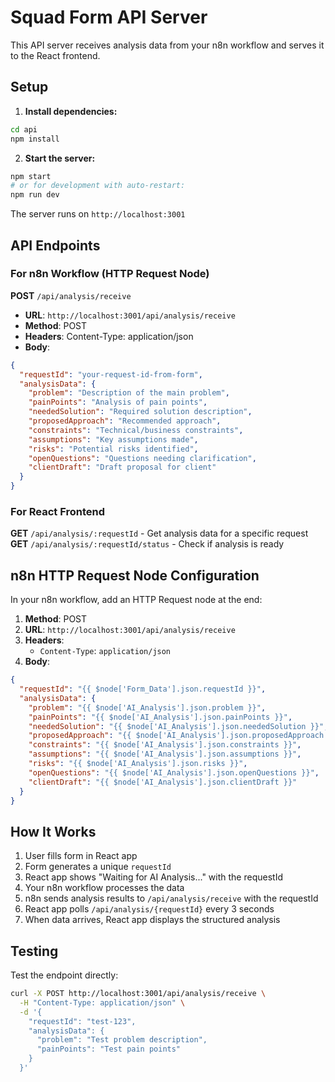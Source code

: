 # Squad Form API Server

This API server receives analysis data from your n8n workflow and serves it to the React frontend.

## Setup

1. **Install dependencies:**
```bash
cd api
npm install
```

2. **Start the server:**
```bash
npm start
# or for development with auto-restart:
npm run dev
```

The server runs on `http://localhost:3001`

## API Endpoints

### For n8n Workflow (HTTP Request Node)

**POST** `/api/analysis/receive`
- **URL**: `http://localhost:3001/api/analysis/receive`
- **Method**: POST
- **Headers**: Content-Type: application/json
- **Body**:
```json
{
  "requestId": "your-request-id-from-form",
  "analysisData": {
    "problem": "Description of the main problem",
    "painPoints": "Analysis of pain points",
    "neededSolution": "Required solution description", 
    "proposedApproach": "Recommended approach",
    "constraints": "Technical/business constraints",
    "assumptions": "Key assumptions made",
    "risks": "Potential risks identified",
    "openQuestions": "Questions needing clarification", 
    "clientDraft": "Draft proposal for client"
  }
}
```

### For React Frontend

**GET** `/api/analysis/:requestId` - Get analysis data for a specific request
**GET** `/api/analysis/:requestId/status` - Check if analysis is ready

## n8n HTTP Request Node Configuration

In your n8n workflow, add an HTTP Request node at the end:

1. **Method**: POST
2. **URL**: `http://localhost:3001/api/analysis/receive`
3. **Headers**: 
   - `Content-Type`: `application/json`
4. **Body**: 
```json
{
  "requestId": "{{ $node['Form_Data'].json.requestId }}",
  "analysisData": {
    "problem": "{{ $node['AI_Analysis'].json.problem }}",
    "painPoints": "{{ $node['AI_Analysis'].json.painPoints }}",
    "neededSolution": "{{ $node['AI_Analysis'].json.neededSolution }}",
    "proposedApproach": "{{ $node['AI_Analysis'].json.proposedApproach }}",
    "constraints": "{{ $node['AI_Analysis'].json.constraints }}",
    "assumptions": "{{ $node['AI_Analysis'].json.assumptions }}",
    "risks": "{{ $node['AI_Analysis'].json.risks }}",
    "openQuestions": "{{ $node['AI_Analysis'].json.openQuestions }}",
    "clientDraft": "{{ $node['AI_Analysis'].json.clientDraft }}"
  }
}
```

## How It Works

1. User fills form in React app
2. Form generates a unique `requestId` 
3. React app shows "Waiting for AI Analysis..." with the requestId
4. Your n8n workflow processes the data
5. n8n sends analysis results to `/api/analysis/receive` with the requestId
6. React app polls `/api/analysis/{requestId}` every 3 seconds
7. When data arrives, React app displays the structured analysis

## Testing

Test the endpoint directly:
```bash
curl -X POST http://localhost:3001/api/analysis/receive \
  -H "Content-Type: application/json" \
  -d '{
    "requestId": "test-123",
    "analysisData": {
      "problem": "Test problem description",
      "painPoints": "Test pain points"
    }
  }'
```